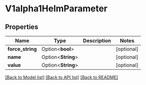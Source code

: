# V1alpha1HelmParameter

## Properties

Name | Type | Description | Notes
------------ | ------------- | ------------- | -------------
**force_string** | Option<**bool**> |  | [optional]
**name** | Option<**String**> |  | [optional]
**value** | Option<**String**> |  | [optional]

[[Back to Model list]](../README.md#documentation-for-models) [[Back to API list]](../README.md#documentation-for-api-endpoints) [[Back to README]](../README.md)


